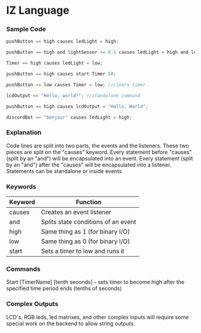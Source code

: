 # IZ Language #

### Sample Code ###
```js
pushButton == high causes ledLight = high;

pushButton == high and lightSensor >= 0.5 causes ledLight = high and ledLight2 = high;

Timer == high causes ledLight = low;

pushButton == high causes start Timer 50;

pushButton == low causes Timer = low; //clears timer

lcdOutput == "Hello, world!"; //standalone command

pushButton == high causes lcdOutput = "Hello, World";

discordBot == "bonjour" causes ledLight = high;

```

### Explanation ###
Code lines are split into two parts, the events and
the listeners.  These two pieces are split on the "causes" keyword.  Every statement before "causes" (split by an "and") will be encapsulated into an event.  Every statement (split by an "and") after the "causes" will be encapsulated into a listener. Statements can be standalone or inside events

### Keywords ###

Keyword       | Function
------------- | -------------
causes        | Creates an event listener
and           | Splits state conditions of an event
high          | Same thing as 1 (for binary I/O)
low           | Same thing as 0 (for binary I/O)
start         | Sets a timer to low and runs it

### Commands ###
Start [TimerName] [tenth seconds] - sets timer to become
high after the specified time period ends (tenths of seconds)

### Complex Outputs ###
LCD's, RGB leds, led matrixes, and other complex 
inputs will require some special work on the 
backend to allow string outputs.
